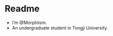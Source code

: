 # Readme

- I’m @Morphiism.
- An undergraduate student in Tongji University.

<!---
Morphiism/Morphiism is a ✨ special ✨ repository because its `README.md` (this file) appears on your GitHub profile.
You can click the Preview link to take a look at your changes.
--->
